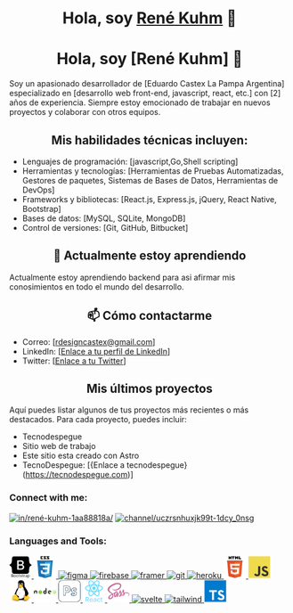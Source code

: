 <div align="center">
<h1 align="center">Hola, soy <a href="https://aristi.dev">René Kuhm</a> 👋</h1>
</div>


<h1 color="#0000FF" align="center">Hola, soy [René Kuhm] 👋</h1>
Soy un apasionado desarrollador de [Eduardo Castex La Pampa Argentina] especializado en [desarrollo web front-end, javascript, react, etc.] con [2] años de experiencia. Siempre estoy emocionado de trabajar en nuevos proyectos y colaborar con otros equipos. 

<h2 color="#FF7F50" align="center">Mis habilidades técnicas incluyen:</h2>

- Lenguajes de programación: [javascript,Go,Shell scripting]
- Herramientas y tecnologías: [Herramientas de Pruebas Automatizadas, Gestores de paquetes, Sistemas de Bases de Datos, Herramientas de DevOps]
- Frameworks y bibliotecas: [React.js, Express.js, jQuery, React Native, Bootstrap]
- Bases de datos: [MySQL, SQLite, MongoDB]
- Control de versiones: [Git, GitHub, Bitbucket]

<h2 color="#FF7F50" align="center">🌱 Actualmente estoy aprendiendo</h2>

Actualmente estoy aprendiendo backend para asi afirmar mis conosimientos en todo el mundo del desarrollo.

<h2 color="#FF7F50" align="center">📫 Cómo contactarme</h2>

- Correo: [rdesigncastex@gmail.com]
- LinkedIn: [[Enlace a tu perfil de LinkedIn](https://linkedin.com/in/rené-kuhm-1aa88818a/)]
- Twitter: [[Enlace a tu Twitter](https://twitter.com/REPARO22?t=KEWGSQ-go_3J2obhVOKsdA&s=03)]


<h2 color="#FF7F50" align="center">Mis últimos proyectos</h2>

Aquí puedes listar algunos de tus proyectos más recientes o más destacados. Para cada proyecto, puedes incluir:

- Tecnodespegue
- Sitio web de trabajo 
- Este sitio esta creado con Astro 
- TecnoDespegue: [{Enlace a tecnodespegue}(https://tecnodespegue.com)]

<h3 color="#FF7F50" align="left">Connect with me:</h3>
<p align="left">
<a href="https://linkedin.com/in/rené-kuhm-1aa88818a/" target="blank"><img align="center" src="https://raw.githubusercontent.com/rahuldkjain/github-profile-readme-generator/master/src/images/icons/Social/linked-in-alt.svg" alt="in/rené-kuhm-1aa88818a/" height="30" width="40" /></a>
<a href="https://www.youtube.com/channel/UCzrSNHUXJk99T-1dcy_0nSg" target="blank"><img align="center" src="https://raw.githubusercontent.com/rahuldkjain/github-profile-readme-generator/master/src/images/icons/Social/youtube.svg" alt="channel/uczrsnhuxjk99t-1dcy_0nsg" height="30" width="40" /></a>
</p>

<h3 color="#FF7F50" align="left">Languages and Tools:</h3>
<p align="left"> <a href="https://getbootstrap.com" target="_blank" rel="noreferrer"> <img src="https://raw.githubusercontent.com/devicons/devicon/master/icons/bootstrap/bootstrap-plain-wordmark.svg" alt="bootstrap" width="40" height="40"/> </a> <a href="https://www.w3schools.com/css/" target="_blank" rel="noreferrer"> <img src="https://raw.githubusercontent.com/devicons/devicon/master/icons/css3/css3-original-wordmark.svg" alt="css3" width="40" height="40"/> </a> <a href="https://www.figma.com/" target="_blank" rel="noreferrer"> <img src="https://www.vectorlogo.zone/logos/figma/figma-icon.svg" alt="figma" width="40" height="40"/> </a> <a href="https://firebase.google.com/" target="_blank" rel="noreferrer"> <img src="https://www.vectorlogo.zone/logos/firebase/firebase-icon.svg" alt="firebase" width="40" height="40"/> </a> <a href="https://www.framer.com/" target="_blank" rel="noreferrer"> <img src="https://www.vectorlogo.zone/logos/framer/framer-icon.svg" alt="framer" width="40" height="40"/> </a> <a href="https://git-scm.com/" target="_blank" rel="noreferrer"> <img src="https://www.vectorlogo.zone/logos/git-scm/git-scm-icon.svg" alt="git" width="40" height="40"/> </a> <a href="https://heroku.com" target="_blank" rel="noreferrer"> <img src="https://www.vectorlogo.zone/logos/heroku/heroku-icon.svg" alt="heroku" width="40" height="40"/> </a> <a href="https://www.w3.org/html/" target="_blank" rel="noreferrer"> <img src="https://raw.githubusercontent.com/devicons/devicon/master/icons/html5/html5-original-wordmark.svg" alt="html5" width="40" height="40"/> </a> <a href="https://developer.mozilla.org/en-US/docs/Web/JavaScript" target="_blank" rel="noreferrer"> <img src="https://raw.githubusercontent.com/devicons/devicon/master/icons/javascript/javascript-original.svg" alt="javascript" width="40" height="40"/> </a> <a href="https://www.linux.org/" target="_blank" rel="noreferrer"> <img src="https://raw.githubusercontent.com/devicons/devicon/master/icons/linux/linux-original.svg" alt="linux" width="40" height="40"/> </a> <a href="https://nodejs.org" target="_blank" rel="noreferrer"> <img src="https://raw.githubusercontent.com/devicons/devicon/master/icons/nodejs/nodejs-original-wordmark.svg" alt="nodejs" width="40" height="40"/> </a> <a href="https://www.photoshop.com/en" target="_blank" rel="noreferrer"> <img src="https://raw.githubusercontent.com/devicons/devicon/master/icons/photoshop/photoshop-line.svg" alt="photoshop" width="40" height="40"/> </a> <a href="https://reactjs.org/" target="_blank" rel="noreferrer"> <img src="https://raw.githubusercontent.com/devicons/devicon/master/icons/react/react-original-wordmark.svg" alt="react" width="40" height="40"/> </a> <a href="https://sass-lang.com" target="_blank" rel="noreferrer"> <img src="https://raw.githubusercontent.com/devicons/devicon/master/icons/sass/sass-original.svg" alt="sass" width="40" height="40"/> </a> <a href="https://svelte.dev" target="_blank" rel="noreferrer"> <img src="https://upload.wikimedia.org/wikipedia/commons/1/1b/Svelte_Logo.svg" alt="svelte" width="40" height="40"/> </a> <a href="https://tailwindcss.com/" target="_blank" rel="noreferrer"> <img src="https://www.vectorlogo.zone/logos/tailwindcss/tailwindcss-icon.svg" alt="tailwind" width="40" height="40"/> </a> <a href="https://www.typescriptlang.org/" target="_blank" rel="noreferrer"> <img src="https://raw.githubusercontent.com/devicons/devicon/master/icons/typescript/typescript-original.svg" alt="typescript" width="40" height="40"/> </a> </p>
